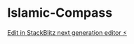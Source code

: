 # Islamic-Compass

[Edit in StackBlitz next generation editor ⚡️](https://stackblitz.com/~/github.com/Legendxpower/Islamic-Compass)